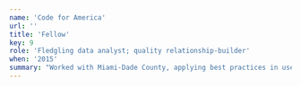```yaml
---
name: 'Code for America'
url: ''
title: 'Fellow'
key: 9
role: 'Fledgling data analyst; quality relationship-builder'
when: '2015'
summary: "Worked with Miami-Dade County, applying best practices in user experience and modern software development to facilitate the way the government and its residents interact with one another."
---
```


